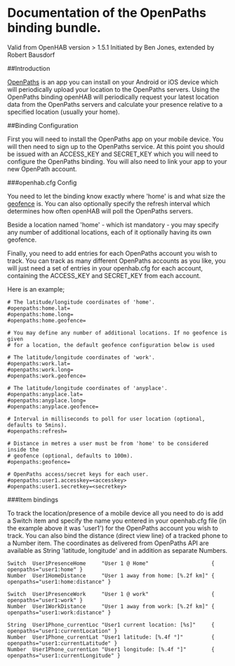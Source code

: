 # Documentation of the OpenPaths binding bundle.
Valid from OpenHAB version > 1.5.1
Initiated by Ben Jones, extended by Robert Bausdorf

##Introduction

[OpenPaths](https://openpaths.cc/%E2%80%8E) is an app you can install on your 
Android or iOS device which will periodically upload your location to the 
OpenPaths servers. Using the OpenPaths binding openHAB will periodically 
request your latest location data from the OpenPaths servers and calculate 
your presence relative to a specified location (usually your home).

##Binding Configuration

First you will need to install the OpenPaths app on your mobile device. You 
will then need to sign up to the OpenPaths service. At this point you should 
be issued with an ACCESS_KEY and SECRET_KEY which you will need to configure 
the OpenPaths binding. You will also need to link your app to your new 
OpenPath account.

###openhab.cfg Config

You need to let the binding know exactly where 'home' is and what size the 
[geofence](http://en.wikipedia.org/wiki/Geo-fence) is. You can also optionally 
specify the refresh interval which determines how often openHAB will poll the 
OpenPaths servers.

Beside a location named 'home' - which ist mandatory - you may specify any
number of additional locations, each of it optionally having its own geofence.

Finally, you need to add entries for each OpenPaths account you wish to track. 
You can track as many different OpenPaths accounts as you like, you will just 
need a set of entries in your openhab.cfg for each account, containing the 
ACCESS_KEY and SECRET_KEY from each account.

Here is an example;

```
# The latitude/longitude coordinates of 'home'.
#openpaths:home.lat=
#openpaths:home.long=
#openpaths:home.geofence=

# You may define any number of additional locations. If no geofence is given
# for a location, the default geofence configuration below is used

# The latitude/longitude coordinates of 'work'.
#openpaths:work.lat=
#openpaths:work.long=
#openpaths:work.geofence=

# The latitude/longitude coordinates of 'anyplace'.
#openpaths:anyplace.lat=
#openpaths:anyplace.long=
#openpaths:anyplace.geofence=

# Interval in milliseconds to poll for user location (optional, defaults to 5mins).
#openpaths:refresh=

# Distance in metres a user must be from 'home' to be considered inside the 
# geofence (optional, defaults to 100m). 
#openpaths:geofence=

# OpenPaths access/secret keys for each user.
#openpaths:user1.accesskey=<accesskey>
#openpaths:user1.secretkey=<secretkey>
```

###Item bindings

To track the location/presence of a mobile device all you need to do is add a 
Switch item and specify the name you entered in your openhab.cfg file 
(in the example above it was 'user1') for the OpenPaths account you wish to 
track.
You can also bind the distance (direct view line) of a tracked phone to a 
Number item. The coordinates as delivered from OpenPaths API are available as
String 'latitude, longitude' and in addition as separate Numbers.

```
Switch  User1PresenceHome     "User 1 @ Home"                    { openpaths="user1:home" }
Number  User1HomeDistance     "User 1 away from home: [%.2f km]" { openpaths="user1:home:distance" }

Switch  User1PresenceWork     "User 1 @ work"                    { openpaths="user1:work" }
Number  User1WorkDistance     "User 1 away from work: [%.2f km]" { openpaths="user1:work:distance" }

String  User1Phone_currentLoc "User1 current location: [%s]"     { openpaths="user1:currentLocation" }
Number  User1Phone_currentLat "User1 latitude: [%.4f °]"         { openpaths="user1:currentLatitude" }
Number  User1Phone_currentLon "User1 longitude: [%.4f °]"        { openpaths="user1:currentLongitude" }
```
